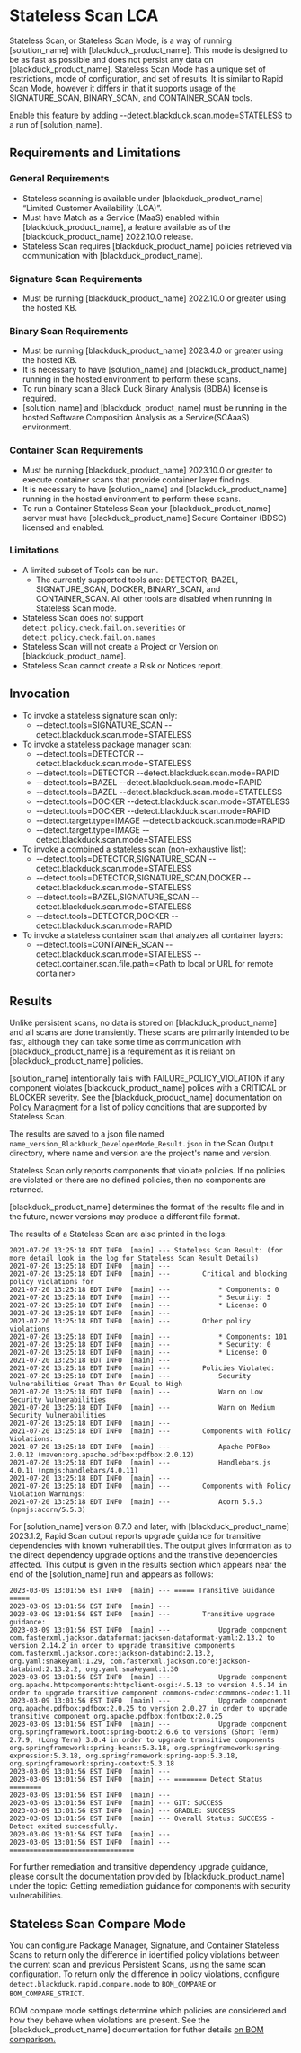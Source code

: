 # Stateless Scan LCA

Stateless Scan, or Stateless Scan Mode, is a way of running [solution_name] with [blackduck_product_name]. This mode is designed to be as fast as possible and does not persist any data on [blackduck_product_name]. Stateless Scan Mode has a unique set of restrictions, mode of configuration, and set of results.  It is similar to Rapid Scan Mode, however it differs in that it supports usage of the SIGNATURE_SCAN, BINARY_SCAN, and CONTAINER_SCAN tools.

Enable this feature by adding [--detect.blackduck.scan.mode=STATELESS](../properties/configuration/blackduck-server.md#detect-scan-mode-advanced) to a run of [solution_name].

## Requirements and Limitations

### General Requirements
 * Stateless scanning is available under [blackduck_product_name] “Limited Customer Availability (LCA)”.
 * Must have Match as a Service (MaaS) enabled within [blackduck_product_name], a feature available as of the [blackduck_product_name] 2022.10.0 release.
 * Stateless Scan requires [blackduck_product_name] policies retrieved via communication with [blackduck_product_name]. 

### Signature Scan Requirements
 * Must be running [blackduck_product_name] 2022.10.0 or greater using the hosted KB.
 
### Binary Scan Requirements
 * Must be running [blackduck_product_name] 2023.4.0 or greater using the hosted KB.
 * It is necessary to have [solution_name] and [blackduck_product_name] running in the hosted environment to perform these scans. 
 * To run binary scan a Black Duck Binary Analysis (BDBA) license is required.
 * [solution_name] and [blackduck_product_name] must be running in the hosted Software Composition Analysis as a Service(SCAaaS) environment.
 
 ### Container Scan Requirements
 * Must be running [blackduck_product_name] 2023.10.0 or greater to execute container scans that provide container layer findings.
 * It is necessary to have [solution_name] and [blackduck_product_name] running in the hosted environment to perform these scans. 
 * To run a Container Stateless Scan your [blackduck_product_name] server must have [blackduck_product_name] Secure Container (BDSC) licensed and enabled.
 
### Limitations
 * A limited subset of Tools can be run.
    * The currently supported tools are: DETECTOR, BAZEL, SIGNATURE_SCAN, DOCKER, BINARY_SCAN, and CONTAINER_SCAN. All other tools are disabled when running in Stateless Scan mode.
 * Stateless Scan does not support ```detect.policy.check.fail.on.severities``` or ```detect.policy.check.fail.on.names```
 * Stateless Scan will not create a Project or Version on [blackduck_product_name].
 * Stateless Scan cannot create a Risk or Notices report.
 
## Invocation
 * To invoke a stateless signature scan only:
    * --detect.tools=SIGNATURE_SCAN --detect.blackduck.scan.mode=STATELESS
 * To invoke a stateless package manager scan:
    * --detect.tools=DETECTOR --detect.blackduck.scan.mode=STATELESS
    * --detect.tools=DETECTOR --detect.blackduck.scan.mode=RAPID
    * --detect.tools=BAZEL --detect.blackduck.scan.mode=RAPID
    * --detect.tools=BAZEL --detect.blackduck.scan.mode=STATELESS
    * --detect.tools=DOCKER --detect.blackduck.scan.mode=STATELESS
    * --detect.tools=DOCKER --detect.blackduck.scan.mode=RAPID
    * --detect.target.type=IMAGE --detect.blackduck.scan.mode=RAPID
    * --detect.target.type=IMAGE --detect.blackduck.scan.mode=STATELESS
 * To invoke a combined a stateless scan (non-exhaustive list):
    * --detect.tools=DETECTOR,SIGNATURE_SCAN --detect.blackduck.scan.mode=STATELESS
    * --detect.tools=DETECTOR,SIGNATURE_SCAN,DOCKER --detect.blackduck.scan.mode=STATELESS
    * --detect.tools=BAZEL,SIGNATURE_SCAN --detect.blackduck.scan.mode=STATELESS
    * --detect.tools=DETECTOR,DOCKER --detect.blackduck.scan.mode=RAPID
 * To invoke a stateless container scan that analyzes all container layers:
    * --detect.tools=CONTAINER_SCAN --detect.blackduck.scan.mode=STATELESS --detect.container.scan.file.path=\<Path to local or URL for remote container\>

## Results

Unlike persistent scans, no data is stored on [blackduck_product_name] and all scans are done transiently. These scans are primarily intended to be fast, although they can take some time as communication with [blackduck_product_name] is a requirement as it is reliant on [blackduck_product_name] policies.

[solution_name] intentionally fails with FAILURE_POLICY_VIOLATION if any component violates [blackduck_product_name] polices with a CRITICAL or BLOCKER severity. See the [blackduck_product_name] documentation on <a href="https://sig-product-docs.synopsys.com/bundle/bd-hub/page/Policies/Overview.html" target="_blank">Policy Managment</a>
 for a list of policy conditions that are supported by Stateless Scan. 

The results are saved to a json file named `name_version_BlackDuck_DeveloperMode_Result.json` in the Scan Output directory, where name and version are the project's name and version.

Stateless Scan only reports components that violate policies. If no policies are violated or there are no defined policies, then no components are returned.   

<note type="note">[blackduck_product_name] determines the format of the results file and in the future, newer versions may produce a different file format.</note>

The results of a Stateless Scan are also printed in the logs:
```
2021-07-20 13:25:18 EDT INFO  [main] --- Stateless Scan Result: (for more detail look in the log for Stateless Scan Result Details)
2021-07-20 13:25:18 EDT INFO  [main] ---
2021-07-20 13:25:18 EDT INFO  [main] --- 		Critical and blocking policy violations for
2021-07-20 13:25:18 EDT INFO  [main] --- 			* Components: 0
2021-07-20 13:25:18 EDT INFO  [main] --- 			* Security: 5
2021-07-20 13:25:18 EDT INFO  [main] --- 			* License: 0
2021-07-20 13:25:18 EDT INFO  [main] ---
2021-07-20 13:25:18 EDT INFO  [main] --- 		Other policy violations
2021-07-20 13:25:18 EDT INFO  [main] --- 			* Components: 101
2021-07-20 13:25:18 EDT INFO  [main] --- 			* Security: 0
2021-07-20 13:25:18 EDT INFO  [main] --- 			* License: 0
2021-07-20 13:25:18 EDT INFO  [main] ---
2021-07-20 13:25:18 EDT INFO  [main] --- 		Policies Violated:
2021-07-20 13:25:18 EDT INFO  [main] --- 			Security Vulnerabilities Great Than Or Equal to High
2021-07-20 13:25:18 EDT INFO  [main] --- 			Warn on Low Security Vulnerabilities
2021-07-20 13:25:18 EDT INFO  [main] --- 			Warn on Medium Security Vulnerabilities
2021-07-20 13:25:18 EDT INFO  [main] ---
2021-07-20 13:25:18 EDT INFO  [main] --- 		Components with Policy Violations:
2021-07-20 13:25:18 EDT INFO  [main] --- 			Apache PDFBox 2.0.12 (maven:org.apache.pdfbox:pdfbox:2.0.12)
2021-07-20 13:25:18 EDT INFO  [main] --- 			Handlebars.js 4.0.11 (npmjs:handlebars/4.0.11)
2021-07-20 13:25:18 EDT INFO  [main] ---
2021-07-20 13:25:18 EDT INFO  [main] --- 		Components with Policy Violation Warnings:
2021-07-20 13:25:18 EDT INFO  [main] --- 			Acorn 5.5.3 (npmjs:acorn/5.5.3)
```
For [solution_name] version 8.7.0 and later, with [blackduck_product_name] 2023.1.2, Rapid Scan output reports upgrade guidance for transitive dependencies with known vulnerabilities. The output gives information as to the direct dependency upgrade options and the transitive dependencies affected. This output is given in the results section which appears near the end of the [solution_name] run and appears as follows:
```
2023-03-09 13:01:56 EST INFO  [main] --- ===== Transitive Guidance =====
2023-03-09 13:01:56 EST INFO  [main] --- 
2023-03-09 13:01:56 EST INFO  [main] ---        Transitive upgrade guidance:
2023-03-09 13:01:56 EST INFO  [main] ---            Upgrade component com.fasterxml.jackson.dataformat:jackson-dataformat-yaml:2.13.2 to version 2.14.2 in order to upgrade transitive components com.fasterxml.jackson.core:jackson-databind:2.13.2, org.yaml:snakeyaml:1.29, com.fasterxml.jackson.core:jackson-databind:2.13.2.2, org.yaml:snakeyaml:1.30
2023-03-09 13:01:56 EST INFO  [main] ---            Upgrade component org.apache.httpcomponents:httpclient-osgi:4.5.13 to version 4.5.14 in order to upgrade transitive component commons-codec:commons-codec:1.11
2023-03-09 13:01:56 EST INFO  [main] ---            Upgrade component org.apache.pdfbox:pdfbox:2.0.25 to version 2.0.27 in order to upgrade transitive component org.apache.pdfbox:fontbox:2.0.25
2023-03-09 13:01:56 EST INFO  [main] ---            Upgrade component org.springframework.boot:spring-boot:2.6.6 to versions (Short Term) 2.7.9, (Long Term) 3.0.4 in order to upgrade transitive components org.springframework:spring-beans:5.3.18, org.springframework:spring-expression:5.3.18, org.springframework:spring-aop:5.3.18, org.springframework:spring-context:5.3.18
2023-03-09 13:01:56 EST INFO  [main] --- 
2023-03-09 13:01:56 EST INFO  [main] --- ======== Detect Status ========
2023-03-09 13:01:56 EST INFO  [main] --- 
2023-03-09 13:01:56 EST INFO  [main] --- GIT: SUCCESS
2023-03-09 13:01:56 EST INFO  [main] --- GRADLE: SUCCESS
2023-03-09 13:01:56 EST INFO  [main] --- Overall Status: SUCCESS - Detect exited successfully.
2023-03-09 13:01:56 EST INFO  [main] --- 
2023-03-09 13:01:56 EST INFO  [main] --- ===============================
```

For further remediation and transitive dependency upgrade guidance, please consult the documentation provided by [blackduck_product_name] under the topic:
<xref href="RiskGuidance.dita" scope="peer">Getting remediation guidance for components with security vulnerabilities.
<data name="facets" value="pubname=bd-hub"/>

## Stateless Scan Compare Mode

You can configure Package Manager, Signature, and Container Stateless Scans to return only the difference in identified policy violations between the current scan and previous Persistent Scans, using the same scan configuration. To return only the difference in policy violations, configure `detect.blackduck.rapid.compare.mode` to `BOM_COMPARE` or `BOM_COMPARE_STRICT`.

BOM compare mode settings determine which policies are considered and how they behave when violations are present. See the [blackduck_product_name] documentation for futher details <a href="https://sig-product-docs.synopsys.com/bundle/bd-hub/page/ComponentDiscovery/BestPracticesScanning/RapidScanOverview.html" target="_blank">on BOM comparison.</a>
